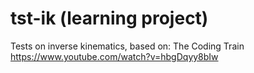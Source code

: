 # tst-ik (learning project)
Tests on inverse kinematics, based on: The Coding Train https://www.youtube.com/watch?v=hbgDqyy8bIw
